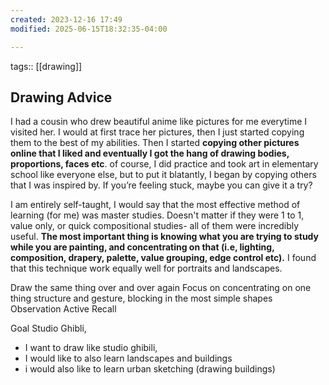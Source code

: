 ```yaml
---
created: 2023-12-16 17:49
modified: 2025-06-15T18:32:35-04:00

---
```

tags::  [[drawing]]

## Drawing Advice

I had a cousin who drew beautiful anime like pictures for me everytime I visited her. I would at first trace her pictures, then I just started copying them to the best of my abilities. Then I started **copying other pictures online that I liked and eventually I got the hang of drawing bodies, proportions, faces etc**. of course, I did practice and took art in elementary school like everyone else, but to put it blatantly, I began by copying others that I was inspired by. If you’re feeling stuck, maybe you can give it a try?


I am entirely self-taught, I would say that the most effective method of learning (for me) was master studies. Doesn't matter if they were 1 to 1, value only, or quick compositional studies- all of them were incredibly useful. **The most important thing is knowing what you are trying to study while you are painting, and concentrating on that (i.e, lighting, composition, drapery, palette, value grouping, edge control etc).** I found that this technique work equally well for portraits and landscapes.

Draw the same thing over and over again
Focus on concentrating on one thing
	structure and gesture, blocking in the most simple shapes
Observation
Active Recall

Goal Studio Ghibli,
- I want to draw like studio ghibili,
- I would like to also learn landscapes and buildings
- i would also like to learn urban sketching (drawing buildings)
